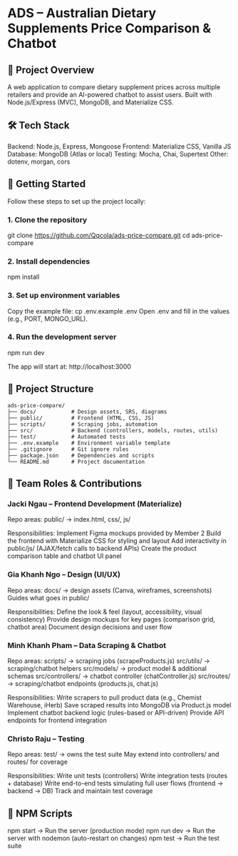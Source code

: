 # ADS – Australian Dietary Supplements Price Comparison & Chatbot

## 📖 Project Overview
A web application to compare dietary supplement prices across multiple retailers and provide an AI-powered chatbot to assist users.
Built with Node.js/Express (MVC), MongoDB, and Materialize CSS.

## 🛠️ Tech Stack
Backend: Node.js, Express, Mongoose
Frontend: Materialize CSS, Vanilla JS
Database: MongoDB (Atlas or local)
Testing: Mocha, Chai, Supertest
Other: dotenv, morgan, cors

## 🚀 Getting Started
Follow these steps to set up the project locally:

### 1. Clone the repository
git clone https://github.com/Qqcola/ads-price-compare.git
cd ads-price-compare

### 2. Install dependencies
npm install

### 3. Set up environment variables
Copy the example file:
cp .env.example .env
Open .env and fill in the values (e.g., PORT, MONGO_URL).

### 4. Run the development server
npm run dev

The app will start at: http://localhost:3000

## 📂 Project Structure
```text
ads-price-compare/
├── docs/           # Design assets, SRS, diagrams
├── public/         # Frontend (HTML, CSS, JS)
├── scripts/        # Scraping jobs, automation
├── src/            # Backend (controllers, models, routes, utils)
├── test/           # Automated tests
├── .env.example    # Environment variable template
├── .gitignore      # Git ignore rules
├── package.json    # Dependencies and scripts
└── README.md       # Project documentation
```

## 👥 Team Roles & Contributions

### Jacki Ngau – Frontend Development (Materialize)
Repo areas:
public/ → index.html, css/, js/

Responsibilities:
Implement Figma mockups provided by Member 2
Build the frontend with Materialize CSS for styling and layout
Add interactivity in public/js/ (AJAX/fetch calls to backend APIs)
Create the product comparison table and chatbot UI panel

### Gia Khanh Ngo – Design (UI/UX)
Repo areas:
docs/ → design assets (Canva, wireframes, screenshots)
Guides what goes in public/

Responsibilities:
Define the look & feel (layout, accessibility, visual consistency)
Provide design mockups for key pages (comparison grid, chatbot area)
Document design decisions and user flow

### Minh Khanh Pham – Data Scraping & Chatbot
Repo areas:
scripts/ → scraping jobs (scrapeProducts.js)
src/utils/ → scraping/chatbot helpers
src/models/ → product model & additional schemas
src/controllers/ → chatbot controller (chatController.js)
src/routes/ → scraping/chatbot endpoints (products.js, chat.js)

Responsibilities:
Write scrapers to pull product data (e.g., Chemist Warehouse, iHerb)
Save scraped results into MongoDB via Product.js model
Implement chatbot backend logic (rules-based or API-driven)
Provide API endpoints for frontend integration

### Christo Raju – Testing
Repo areas:
test/ → owns the test suite
May extend into controllers/ and routes/ for coverage

Responsibilities:
Write unit tests (controllers)
Write integration tests (routes + database)
Write end-to-end tests simulating full user flows (frontend → backend → DB)
Track and maintain test coverage

## 📜 NPM Scripts
npm start → Run the server (production mode)
npm run dev → Run the server with nodemon (auto-restart on changes)
npm test → Run the test suite